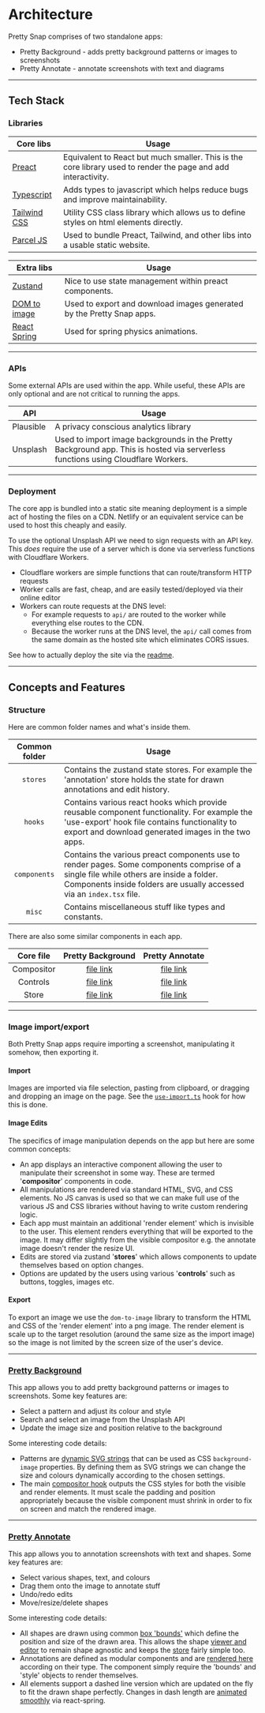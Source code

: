 # Architecture

Pretty Snap comprises of two standalone apps:
- Pretty Background - adds pretty background patterns or images to screenshots
- Pretty Annotate  - annotate screenshots with text and diagrams

---

## Tech Stack

### Libraries

Core libs | Usage
| - | - |
[Preact](https://preactjs.com/) | Equivalent to React but much smaller. This is the core library used to render the page and add interactivity.
[Typescript](https://www.typescriptlang.org/) | Adds types to javascript which helps reduce bugs and improve maintainability.
[Tailwind CSS](https://tailwindcss.com/) | Utility CSS class library which allows us to define styles on html elements directly.
[Parcel JS](https://parceljs.org/getting_started.html) | Used to bundle Preact, Tailwind, and other libs into a usable static website.

Extra libs | Usage
| - | - |
[Zustand](https://github.com/pmndrs/zustand) | Nice to use state management within preact components.
[DOM to image](https://github.com/tsayen/dom-to-image/) | Used to export and download images generated by the Pretty Snap apps.
[React Spring](https://www.react-spring.io/) | Used for spring physics animations.

---

### APIs

Some external APIs are used within the app. While useful, these APIs are only optional and are not critical to running the apps.

API | Usage
| - | - |
Plausible | A privacy conscious analytics library
Unsplash | Used to import image backgrounds in the Pretty Background app. This is hosted via serverless functions using Cloudflare Workers.

---

### Deployment

The core app is bundled into a static site meaning deployment is a simple act of hosting the files on a CDN. Netlify or an equivalent service can be used to host this cheaply and easily.

To use the optional Unsplash API we need to sign requests with an API key. This *does* require the use of a server which is done via serverless functions with Cloudflare Workers.
- Cloudflare workers are simple functions that can route/transform HTTP requests
- Worker calls are fast, cheap, and are easily tested/deployed via their online editor
- Workers can route requests at the DNS level:
    - For example requests to `api/` are routed to the worker while everything else routes to the CDN.
    - Because the worker runs at the DNS level, the `api/` call comes from the same domain as the hosted site which eliminates CORS issues.

See how to actually deploy the site via the [readme](readme.md).

---

## Concepts and Features

### Structure

Here are common folder names and what's inside them.

Common folder | Usage
| :-: | - |
`stores` | Contains the zustand state stores. For example the 'annotation' store holds the state for drawn annotations and edit history.
`hooks` | Contains various react hooks which provide reusable component functionality. For example the 'use-export' hook file contains functionality to export and download generated images in the two apps.
`components` | Contains the various preact components use to render pages. Some components comprise of a single file while others are inside a folder. Components inside folders are usually accessed via an `index.tsx` file.
`misc` | Contains miscellaneous stuff like types and constants.

There are also some similar components in each app.

Core file | Pretty Background | Pretty Annotate
| :-: | :-: | :-: |
Compositor | [file link](src/pretty-background/components/compositor/viewer.tsx) | [file link](src/pretty-annotate/components/compositor/index.tsx)
Controls | [file link](src/pretty-background/components/compositor/controls.tsx) | [file link](src/pretty-annotate/components/controls/index.tsx)
Store | [file link](src/pretty-background/stores/options.ts) | [file link](src/pretty-annotate/stores/annotation.ts)

---

### Image import/export

Both Pretty Snap apps require importing a screenshot, manipulating it somehow, then exporting it.

#### Import

Images are imported via file selection, pasting from clipboard, or dragging and dropping an image on the page. See the [`use-import.ts`](src/common/hooks/use-import.ts) hook for how this is done.

#### Image Edits

The specifics of image manipulation depends on the app but here are some common concepts:
- An app displays an interactive component allowing the user to manipulate their screenshot in some way. These are termed '**compositor**' components in code.
- All manipulations are rendered via standard HTML, SVG, and CSS elements. No JS canvas is used so that we can make full use of the various JS and CSS libraries without having to write custom rendering logic.
- Each app must maintain an additional 'render element' which is invisible to the user. This element renders everything that will be exported to the image. It may differ slightly from the visible compositor e.g. the annotate image doesn't render the resize UI.
- Edits are stored via zustand '**stores**' which allows components to update themselves based on option changes.
- Options are updated by the users using various '**controls**' such as buttons, toggles, images etc.

#### Export

To export an image we use the `dom-to-image` library to transform the HTML and CSS of the 'render element' into a png image. The render element is scale up to the target resolution (around the same size as the import image) so the image is not limited by the screen size of the user's device.

---

### [Pretty Background](src/pretty-background)

This app allows you to add pretty background patterns or images to screenshots. Some key features are:
- Select a pattern and adjust its colour and style
- Search and select an image from the Unsplash API
- Update the image size and position relative to the background

Some interesting code details:
- Patterns are [dynamic SVG strings](src/pretty-background/data/patterns.ts) that can be used as CSS `background-image` properties. By defining them as SVG strings we can change the size and colours dynamically according to the chosen settings.
- The main [compositor hook](src/pretty-background/components/compositor/hooks.ts) outputs the CSS styles for both the visible and render elements. It must scale the padding and position appropriately because the visible component must shrink in order to fix on screen and match the rendered image.

---

### [Pretty Annotate](src/pretty-annotate)

This app allows you to annotation screenshots with text and shapes. Some key features are:
- Select various shapes, text, and colours
- Drag them onto the image to annotate stuff
- Undo/redo edits
- Move/resize/delete shapes

Some interesting code details:
- All shapes are drawn using common [box 'bounds'](src/pretty-annotate/misc/types.ts) which define the position and size of the drawn area. This allows the shape [viewer and editor](src/pretty-annotate/components/compositor/editor.tsx)  to remain shape agnostic and keeps the [store](src/pretty-annotate/stores/annotation.ts) fairly simple too.
- Annotations are defined as modular components and are [rendered here](src/pretty-annotate/components/annotations/index.tsx) according on their type. The component simply require the 'bounds' and 'style' objects to render themselves.
- All elements support a dashed line version which are updated on the fly to fit the drawn shape perfectly. Changes in dash length are [animated smoothly](src/pretty-annotate/hooks/use-dash.ts) via react-spring.
